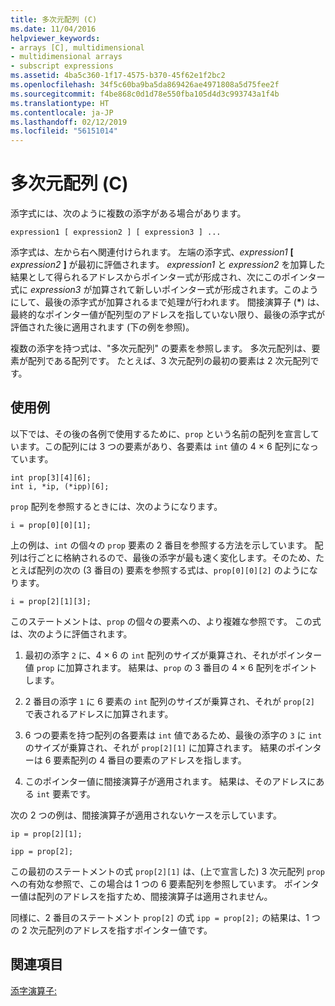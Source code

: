 ```yaml
---
title: 多次元配列 (C)
ms.date: 11/04/2016
helpviewer_keywords:
- arrays [C], multidimensional
- multidimensional arrays
- subscript expressions
ms.assetid: 4ba5c360-1f17-4575-b370-45f62e1f2bc2
ms.openlocfilehash: 34f5c60ba9ba5da869426ae4971808a5d75fee2f
ms.sourcegitcommit: f4be868c0d1d78e550fba105d4d3c993743a1f4b
ms.translationtype: HT
ms.contentlocale: ja-JP
ms.lasthandoff: 02/12/2019
ms.locfileid: "56151014"
---
```

# <a name="multidimensional-arrays-c"></a>多次元配列 (C)

添字式には、次のように複数の添字がある場合があります。

```
expression1 [ expression2 ] [ expression3 ] ...
```

添字式は、左から右へ関連付けられます。 左端の添字式、*expression1* **[** *expression2* **]** が最初に評価されます。 *expression1* と *expression2* を加算した結果として得られるアドレスからポインター式が形成され、次にこのポインター式に *expression3* が加算されて新しいポインター式が形成されます。このようにして、最後の添字式が加算されるまで処理が行われます。 間接演算子 (<strong>\*</strong>) は、最終的なポインター値が配列型のアドレスを指していない限り、最後の添字式が評価された後に適用されます (下の例を参照)。

複数の添字を持つ式は、"多次元配列" の要素を参照します。 多次元配列は、要素が配列である配列です。 たとえば、3 次元配列の最初の要素は 2 次元配列です。

## <a name="examples"></a>使用例

以下では、その後の各例で使用するために、`prop` という名前の配列を宣言しています。この配列には 3 つの要素があり、各要素は `int` 値の 4 × 6 配列になっています。

```
int prop[3][4][6];
int i, *ip, (*ipp)[6];
```

`prop` 配列を参照するときには、次のようになります。

```
i = prop[0][0][1];
```

上の例は、`int` の個々の `prop` 要素の 2 番目を参照する方法を示しています。 配列は行ごとに格納されるので、最後の添字が最も速く変化します。そのため、たとえば配列の次の (3 番目の) 要素を参照する式は、`prop[0][0][2]` のようになります。

```
i = prop[2][1][3];
```

このステートメントは、`prop` の個々の要素への、より複雑な参照です。 この式は、次のように評価されます。

1. 最初の添字 `2` に、4 × 6 の `int` 配列のサイズが乗算され、それがポインター値 `prop` に加算されます。 結果は、`prop` の 3 番目の 4 × 6 配列をポイントします。

1. 2 番目の添字 `1` に 6 要素の `int` 配列のサイズが乗算され、それが `prop[2]` で表されるアドレスに加算されます。

1. 6 つの要素を持つ配列の各要素は `int` 値であるため、最後の添字の `3` に `int` のサイズが乗算され、それが `prop[2][1]` に加算されます。 結果のポインターは 6 要素配列の 4 番目の要素のアドレスを指します。

1. このポインター値に間接演算子が適用されます。 結果は、そのアドレスにある `int` 要素です。

次の 2 つの例は、間接演算子が適用されないケースを示しています。

```
ip = prop[2][1];

ipp = prop[2];
```

この最初のステートメントの式 `prop[2][1]` は、(上で宣言した) 3 次元配列 `prop` への有効な参照で、この場合は 1 つの 6 要素配列を参照しています。 ポインター値は配列のアドレスを指すため、間接演算子は適用されません。

同様に、2 番目のステートメント `prop[2]` の式 `ipp = prop[2];` の結果は、1 つの 2 次元配列のアドレスを指すポインター値です。

## <a name="see-also"></a>関連項目

[添字演算子:](../cpp/subscript-operator.md)
